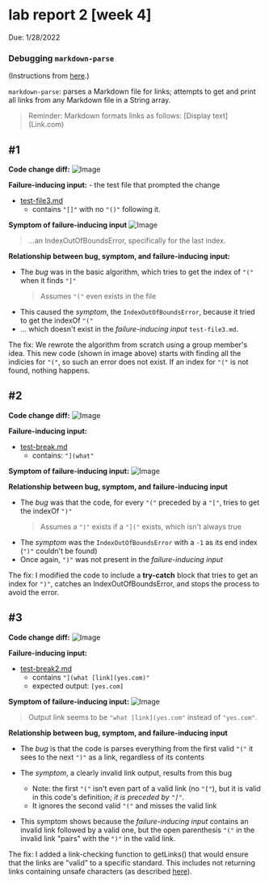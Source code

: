 # lab report 2 [week 4]

Due: 1/28/2022  
### **Debugging `markdown-parse`**
(Instructions from [here](https://ucsd-cse15l-w22.github.io/week/week4/).)

`markdown-parse`: parses a Markdown file for links; attempts to get and print all links from any Markdown file in a String array.
> Reminder: Markdown formats links as follows: \[Display text](Link.com)

## #1

**Code change diff:**
![Image](https://github.com/jeanniekim/cse15l-lab-reports/blob/main/assets/images/lab2/1diff.png?raw=true)

**Failure-inducing input:** - the test file that prompted the change
- [test-file3.md](https://github.com/jeanniekim/markdown-parse/blob/4922bc11db4e619c447407af78687cc35670972d/test-file3.md)
    - contains `"[]"` with no `"()"` following it.

**Symptom of failure-inducing input**
![Image](https://github.com/jeanniekim/cse15l-lab-reports/blob/main/assets/images/lab2/1sym.png?raw=true)
> ...an IndexOutOfBoundsError, specifically for the last index.

**Relationship between bug, symptom, and failure-inducing input:**
- The *bug* was in the basic algorithm, which tries to get the index of `"("` when it finds `"]"`
    > Assumes `"("` even exists in the file
- This caused the *symptom*, the `IndexOutOfBoundsError`, because it tried to get the indexOf `"("`
- ... which doesn't exist in the *failure-inducing input* `test-file3.md`.

The fix: We rewrote the algorithm from scratch using a group member's idea. This new code (shown in image above) starts with finding all the indicies for `"("`, so such an error does not exist. If an index for `"("` is not found, nothing happens.


## #2

**Code change diff:**
![Image](https://github.com/jeanniekim/cse15l-lab-reports/blob/main/assets/images/lab2/2diff.png?raw=true)

**Failure-inducing input:**
- [test-break.md](https://github.com/jeanniekim/markdown-parse/blob/354ff4a33583a6f2482de2444276d8254e7ee844/test-break.md)
    - contains: `"](what"`

**Symptom of failure-inducing input:**
![Image](https://github.com/jeanniekim/cse15l-lab-reports/blob/main/assets/images/lab2/2sym.png?raw=true)

**Relationship between bug, symptom, and failure-inducing input**
- The *bug* was that the code, for every `"("` preceded by a `"["`, tries to get the indexOf `")"`
    > Assumes a `")"` exists if a `"]("` exists, which isn't always true
- The *symptom* was the `IndexOutOfBoundsError` with a `-1` as its end index (`")"` couldn't be found)
- Once again, `")"` was not present in the *failure-inducing input*

The fix: I modified the code to include a **try-catch** block that tries to get an index for `")"`, catches an IndexOutOfBoundsError, and stops the process to avoid the error.


## #3

**Code change diff:**
![Image](https://github.com/jeanniekim/cse15l-lab-reports/blob/main/assets/images/lab2/3diff.png?raw=true)

**Failure-inducing input:**
- [test-break2.md](https://github.com/jeanniekim/markdown-parse/blob/354ff4a33583a6f2482de2444276d8254e7ee844/test-break2.md)
    - contains `"](what [link](yes.com)"`
    - expected output: `[yes.com]`

**Symptom of failure-inducing input:**
![Image](https://github.com/jeanniekim/cse15l-lab-reports/blob/main/assets/images/lab2/3sym.png?raw=true)

> Output link seems to be `"what [link](yes.com"` instead of `"yes.com"`.

**Relationship between bug, symptom, and failure-inducing input**
- The *bug* is that the code is parses everything from the first valid `"("` it sees to the next `")"` as a link, regardless of its contents
    
- The *symptom*, a clearly invalid link output, results from this bug
    - Note: the first `"("` isn't even part of a valid link (no `"["`), but it is valid in this code's definition; *it is preceded by `"]"`*.
    - It ignores the second valid `"("` and misses the valid link

- This symptom shows because the *failure-inducing input* contains an invalid link followed by a valid one, but the open parenthesis `"("` in the invalid link "pairs" with the `")"` in the valid link.

The fix: I added a link-checking function to getLinks() that would ensure that the links are "valid" to a specific standard. This includes not returning links containing unsafe characters (as described [here](https://tinyurl.com/339ncmvh)). 